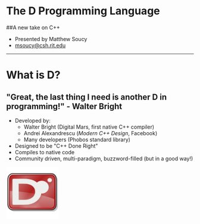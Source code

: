# The D Programming Language
##A new take on C++

- Presented by Matthew Soucy
- msoucy@csh.rit.edu

---

# What is D?
## "Great, the last thing I need is another D in programming!" - Walter Bright

- Developed by:
    - Walter Bright (Digital Mars, first native C++ compiler)
    - Andrei Alexandrescu (_Modern C++ Design_, Facebook)
    - Many developers (Phobos standard library)
- Designed to be "C++ Done Right"
- Compiles to native code
- Community driven, multi-paradigm, buzzword-filled (but in a good way!)

![D Logo](Dlogo.png)

